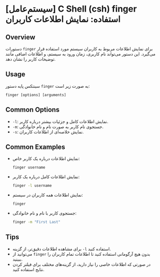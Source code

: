 # [سیستم‌عامل] C Shell (csh) finger استفاده: نمایش اطلاعات کاربران

## Overview
دستورات `finger` برای نمایش اطلاعات مربوط به کاربران سیستم مورد استفاده قرار می‌گیرد. این دستور می‌تواند نام کاربری، زمان ورود به سیستم، و اطلاعات اضافی مانند توضیحات کاربر را نشان دهد.

## Usage
سینتکس پایه دستور `finger` به صورت زیر است:

```
finger [options] [arguments]
```

## Common Options
- `-l`: نمایش اطلاعات کامل و جزئیات بیشتر درباره کاربر.
- `-m`: جستجوی نام کاربر به صورت نام و نام خانوادگی.
- `-s`: نمایش خلاصه‌ای از اطلاعات کاربران.

## Common Examples
- نمایش اطلاعات درباره یک کاربر خاص:
  ```bash
  finger username
  ```

- نمایش اطلاعات کامل درباره یک کاربر:
  ```bash
  finger -l username
  ```

- نمایش اطلاعات همه کاربران در سیستم:
  ```bash
  finger
  ```

- جستجوی کاربر با نام و نام خانوادگی:
  ```bash
  finger -m "First Last"
  ```

## Tips
- برای مشاهده اطلاعات دقیق‌تر، از گزینه `-l` استفاده کنید.
- می‌توانید از `finger` بدون هیچ آرگومانی استفاده کنید تا اطلاعات تمام کاربران را ببینید.
- در صورتی که اطلاعات خاصی را نیاز دارید، از گزینه‌های مختلف برای فیلتر کردن نتایج استفاده کنید.